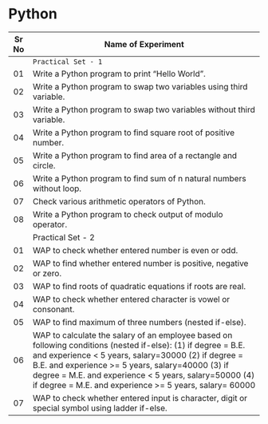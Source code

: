 # Python

| Sr No | Name of Experiment |
|:------------:|------------------|
| | `Practical Set - 1` | 
| 01 | Write a Python program to print “Hello World”. |
| 02 | Write a Python program to swap two variables using third variable. |
| 03 | Write a Python program to swap two variables without third variable. |
| 04 | Write a Python program to find square root of positive number. |
| 05 | Write a Python program to find area of a rectangle and circle. |
| 06 | Write a Python program to find sum of n natural numbers without loop. |
| 07 | Check various arithmetic operators of Python. |
| 08 | Write a Python program to check output of modulo operator. |
| | Practical Set - 2 | 
| 01 | WAP to check whether entered number is even or odd. |
| 02 | WAP to find whether entered number is positive, negative or zero. |
| 03 | WAP to find roots of quadratic equations if roots are real. |
| 04 | WAP to check whether entered character is vowel or consonant. |
| 05 | WAP to find maximum of three numbers (nested if-else). |
| 06 | WAP to calculate the salary of an employee based on following conditions (nested if-else): (1) if degree = B.E. and experience < 5 years, salary=30000 (2) if degree = B.E. and experience >= 5 years, salary=40000 (3) if degree = M.E. and experience < 5 years, salary=50000 (4) if degree = M.E. and experience >= 5 years, salary= 60000 |
| 07 | WAP to check whether entered input is character, digit or special symbol using ladder if-else. |
